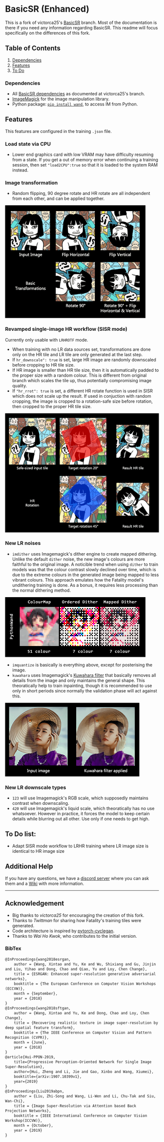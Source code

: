# BasicSR (Enhanced)

This is a fork of victorca25's [BasicSR](https://github.com/victorca25/BasicSR/) branch. Most of the documentation is there if you need any information regarding BasicSR. This readme will focus specifically on the differences of this fork.

## Table of Contents
1. [Dependencies](#dependencies)
3. [Features](#features)
4. [To Do](#todo)

### Dependencies

- All [BasicSR dependencies](https://github.com/victorca25/BasicSR/) as documented at victorca25's branch.
- [ImageMagick](https://imagemagick.org/script/download.php) for the image manipulation library. 
- Python package: [`pip install wand`](https://pypi.org/project/Wand/), to access IM from Python.

## Features
This features are configured in the training `.json` file.

### Load state via CPU
- Lower end graphics card with low VRAM may have difficulty resuming from a state. If you get a out of memory error when continuing a training session, then set `"load2CPU":true` so that it is loaded to the system RAM instead.

### Image transformation
- Random flipping, 90 degree rotate and HR rotate are all independent from each other, and can be applied together.

![Basic transformations](figures/basictransforms.png)

### Revamped single-image HR workflow (SISR mode)
Currently only usable with `LRHROTF` mode.
- When training with no LR data sources set, transformations are done only on the HR tile and LR tile are only generated at the last step. 
- If `hr_downscale": true` is set, large HR image are randomly downscaled before cropping to HR tile size.
- If HR image is smaller than HR tile size, then it is automatically padded to the proper size with a random colour. This is different from original branch which scales the tile up, thus potentially compromising image quality.
- If `"hr_rrot": true` is set, a different HR rotate function is used in SISR which does not scale up the result. If used in conjuction with random cropping, the image is cropped to a rotation-safe size before rotation, then cropped to the proper HR tile size.

![Basic transformations](figures/hrrotation.png)

### New LR noises
- `imdither` uses Imagemagick's dither engine to create mapped dithering. Unlike the default `dither` noise, the new image's colours are more faithful to the original image. A noticible trend when using `dither` to train models was that the colour contrast slowly declined over time, which is due to the extreme colours in the generated image being mapped to less vibrant colours.
  This approach emulates how the Fatality model's undithering training is done. As a bonus, it requires less processing than the normal dithering method.
  
![Dither comparison](figures/dithercompare.png)
- `imquantize` is basically is everything above, except for posterising the image.
- `kuwahara` uses Imagemagick's [Kuwahara filter](https://en.wikipedia.org/wiki/Kuwahara_filter) that basically removes all details from the image and only maintains the general shape. This theoratically help to train inpainting, though it is recommended to use only in short periods since normally the validation phase will act against this.

![Kuwahara filter](figures/kuwahara.png)

### New LR downscale types
- `123` will use Imagemagick's RGB scale, which supposedly maintains contrast when downscaling.
- `420` will use Imagemagick's liquid scale, which theoratically has no use whatsoever. However in practice, it forces the model to keep certain details while blurring out all other. Use only if one needs to get high.

## To Do list:
- Adapt SISR mode workflow to LRHR training where LR image size is identical to HR image size

## Additional Help 

If you have any questions, we have a [discord server](https://discord.gg/cpAUpDK) where you can ask them and a [Wiki](https://upscale.wiki/wiki/Main_Page) with more information.

---

## Acknowledgement
- Big thanks to *victorca25* for encouraging the creation of this fork.
- Thanks to *Twittman* for sharing how Fatality's training tiles were generated.
- Code architecture is inspired by [pytorch-cyclegan](https://github.com/junyanz/pytorch-CycleGAN-and-pix2pix).
- Thanks to *Wai Ho Kwok*, who contributes to the initial version.

### BibTex

    @InProceedings{wang2018esrgan,
        author = {Wang, Xintao and Yu, Ke and Wu, Shixiang and Gu, Jinjin and Liu, Yihao and Dong, Chao and Qiao, Yu and Loy, Chen Change},
        title = {ESRGAN: Enhanced super-resolution generative adversarial networks},
        booktitle = {The European Conference on Computer Vision Workshops (ECCVW)},
        month = {September},
        year = {2018}
    }
    @InProceedings{wang2018sftgan,
        author = {Wang, Xintao and Yu, Ke and Dong, Chao and Loy, Chen Change},
        title = {Recovering realistic texture in image super-resolution by deep spatial feature transform},
        booktitle = {The IEEE Conference on Computer Vision and Pattern Recognition (CVPR)},
        month = {June},
        year = {2018}
    }
    @article{Hui-PPON-2019,
        title={Progressive Perception-Oriented Network for Single Image Super-Resolution},
        author={Hui, Zheng and Li, Jie and Gao, Xinbo and Wang, Xiumei},
        booktitle={arXiv:1907.10399v1},
        year={2019}
    }
    @InProceedings{Liu2019abpn,
        author = {Liu, Zhi-Song and Wang, Li-Wen and Li, Chu-Tak and Siu, Wan-Chi},
        title = {Image Super-Resolution via Attention based Back Projection Networks},
        booktitle = {IEEE International Conference on Computer Vision Workshop(ICCVW)},
        month = {October},
        year = {2019}
    }

